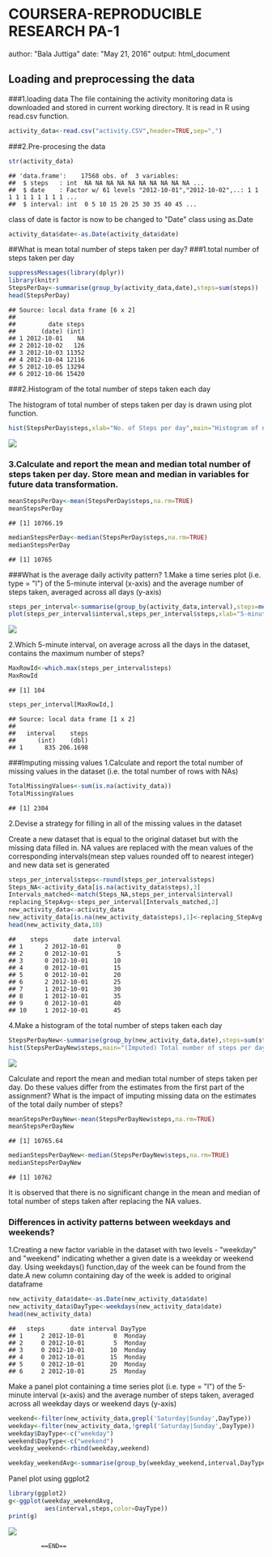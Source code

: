 COURSERA-REPRODUCIBLE RESEARCH PA-1
====================================
author: "Bala Juttiga"
date: "May 21, 2016"
output: html_document

## Loading and preprocessing the data
###1.loading data
The file containing the activity monitoring data is downloaded and stored in current working directory. It is read in R using read.csv function.


```r
activity_data<-read.csv("activity.CSV",header=TRUE,sep=",")
```

###2.Pre-procesing the data


```r
str(activity_data)
```

```
## 'data.frame':	17568 obs. of  3 variables:
##  $ steps   : int  NA NA NA NA NA NA NA NA NA NA ...
##  $ date    : Factor w/ 61 levels "2012-10-01","2012-10-02",..: 1 1 1 1 1 1 1 1 1 1 ...
##  $ interval: int  0 5 10 15 20 25 30 35 40 45 ...
```
class of date is factor is now to be changed to "Date" class using as.Date


```r
activity_data$date<-as.Date(activity_data$date)
```
##What is mean total number of steps taken per day?
###1.total number of steps taken per day

```r
suppressMessages(library(dplyr))
library(knitr)
StepsPerDay<-summarise(group_by(activity_data,date),steps=sum(steps))
head(StepsPerDay)
```

```
## Source: local data frame [6 x 2]
## 
##         date steps
##       (date) (int)
## 1 2012-10-01    NA
## 2 2012-10-02   126
## 3 2012-10-03 11352
## 4 2012-10-04 12116
## 5 2012-10-05 13294
## 6 2012-10-06 15420
```
###2.Histogram of the total number of steps taken each day

The histogram of total number of steps taken per day is drawn using plot function.



```r
hist(StepsPerDay$steps,xlab="No. of Steps per day",main="Histogram of no. of steps taken per day",col="red")
```

![](PA1_template_files/figure-html/unnamed-chunk-5-1.png)<!-- -->

### 3.Calculate and report the mean and median total number of steps taken per day. Store mean and median in variables for future data transformation.


```r
meanStepsPerDay<-mean(StepsPerDay$steps,na.rm=TRUE)
meanStepsPerDay
```

```
## [1] 10766.19
```

```r
medianStepsPerDay<-median(StepsPerDay$steps,na.rm=TRUE)
medianStepsPerDay
```

```
## [1] 10765
```

###What is the average daily activity pattern?
 1.Make a time series plot (i.e. type = "l") of the 5-minute interval (x-axis) and the average number of steps taken, averaged across all days (y-axis)

```r
steps_per_interval<-summarise(group_by(activity_data,interval),steps=mean(steps,na.rm=TRUE))
plot(steps_per_interval$interval,steps_per_interval$steps,xlab="5-minute intervals",ylab="Mean Steps Per Interval",type="l",col="blue",main="Avg no. of steps per every 5-min interval")
```

![](PA1_template_files/figure-html/unnamed-chunk-7-1.png)<!-- -->



2.Which 5-minute interval, on average across all the days in the dataset, contains the maximum number of steps?

```r
MaxRowId<-which.max(steps_per_interval$steps)
MaxRowId
```

```
## [1] 104
```

```r
steps_per_interval[MaxRowId,]
```

```
## Source: local data frame [1 x 2]
## 
##   interval    steps
##      (int)    (dbl)
## 1      835 206.1698
```
###Imputing missing values
1.Calculate and report the total number of missing values in the dataset (i.e. the total number of rows with NAs)

```r
TotalMissingValues<-sum(is.na(activity_data))
TotalMissingValues
```

```
## [1] 2304
```
2.Devise a strategy for filling in all of the missing values in the dataset
  
 Create a new dataset that is equal to the original dataset but with the missing data filled in.
 NA values are replaced with the mean values of the corresponding intervals(mean step  values rounded off to nearest integer) and new data set is  generated
 

```r
steps_per_interval$steps<-round(steps_per_interval$steps)
Steps_NA<-activity_data[is.na(activity_data$steps),3]
Intervals_matched<-match(Steps_NA,steps_per_interval$interval)
replacing_StepAvg<-steps_per_interval[Intervals_matched,2]
new_activity_data<-activity_data
new_activity_data[is.na(new_activity_data$steps),1]<-replacing_StepAvg
head(new_activity_data,10)
```

```
##    steps       date interval
## 1      2 2012-10-01        0
## 2      0 2012-10-01        5
## 3      0 2012-10-01       10
## 4      0 2012-10-01       15
## 5      0 2012-10-01       20
## 6      2 2012-10-01       25
## 7      1 2012-10-01       30
## 8      1 2012-10-01       35
## 9      0 2012-10-01       40
## 10     1 2012-10-01       45
```
4.Make a histogram of the total number of steps taken each day  


```r
StepsPerDayNew<-summarise(group_by(new_activity_data,date),steps=sum(steps))
hist(StepsPerDayNew$steps,main="(Imputed) Total number of steps per day", xlab="Total number of steps in a day",col="red")
```

![](PA1_template_files/figure-html/unnamed-chunk-11-1.png)<!-- -->



Calculate and report the mean and median total number of steps taken per day. Do these values differ from the estimates from the first part of the assignment? What is the impact of imputing missing data on the estimates of the total daily number of steps?

```r
meanStepsPerDayNew<-mean(StepsPerDayNew$steps,na.rm=TRUE)
meanStepsPerDayNew
```

```
## [1] 10765.64
```

```r
medianStepsPerDayNew<-median(StepsPerDayNew$steps,na.rm=TRUE)
medianStepsPerDayNew
```

```
## [1] 10762
```
It is observed that there is no significant change in the mean and median of total number of steps taken after replacing the NA values.


### Differences in activity patterns between weekdays and weekends?
1.Creating a new factor variable in the dataset with two levels - "weekday" and "weekend" indicating whether a given date is a weekday or weekend day.
Using weekdays() function,day of the week can be found from the date.A new column containing day of the week is added to original dataframe

```r
new_activity_data$date<-as.Date(new_activity_data$date)
new_activity_data$DayType<-weekdays(new_activity_data$date)
head(new_activity_data)
```

```
##   steps       date interval DayType
## 1     2 2012-10-01        0  Monday
## 2     0 2012-10-01        5  Monday
## 3     0 2012-10-01       10  Monday
## 4     0 2012-10-01       15  Monday
## 5     0 2012-10-01       20  Monday
## 6     2 2012-10-01       25  Monday
```

Make a panel plot containing a time series plot (i.e. type = "l") of the 5-minute interval (x-axis) and the average number of steps taken, averaged across all weekday days or weekend days (y-axis)


```r
weekend<-filter(new_activity_data,grepl('Saturday|Sunday',DayType))
weekday<-filter(new_activity_data,!grepl('Saturday|Sunday',DayType))
weekday$DayType<-c("weekday")
weekend$DayType<-c("weekend")
weekday_weekend<-rbind(weekday,weekend)

weekday_weekendAvg<-summarise(group_by(weekday_weekend,interval,DayType),steps=mean(steps))
```

Panel plot using ggplot2


```r
library(ggplot2)
g<-ggplot(weekday_weekendAvg,
          aes(interval,steps,color=DayType))
print(g)   
```

![](PA1_template_files/figure-html/unnamed-chunk-15-1.png)<!-- -->


             ==END==







